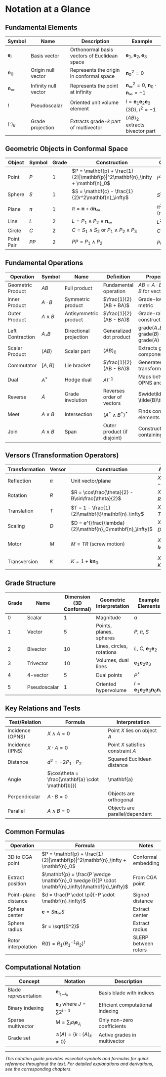 # **Notation at a Glance**

## **Fundamental Elements**

| Symbol | Name | Description | Example |
|--------|------|-------------|---------|
| $\mathbf{e}_i$ | Basis vector | Orthonormal basis vectors of Euclidean space | $\mathbf{e}_1, \mathbf{e}_2, \mathbf{e}_3$ |
| $\mathbf{n}_0$ | Origin null vector | Represents the origin in conformal space | $\mathbf{n}_0^2 = 0$ |
| $\mathbf{n}_\infty$ | Infinity null vector | Represents the point at infinity | $\mathbf{n}_\infty^2 = 0$, $\mathbf{n}_0 \cdot \mathbf{n}_\infty = -1$ |
| $I$ | Pseudoscalar | Oriented unit volume element | $I = \mathbf{e}_1\mathbf{e}_2\mathbf{e}_3$ (3D), $I^2 = -1$ |
| $\langle \cdot \rangle_k$ | Grade projection | Extracts grade-$k$ part of multivector | $\langle AB \rangle_2$ extracts bivector part |

## **Geometric Objects in Conformal Space**

| Object | Symbol | Grade | Construction | Constraint |
|--------|--------|-------|--------------|------------|
| Point | $P$ | 1 | $P = \mathbf{p} + \frac{1}{2}\|\mathbf{p}\|^2\mathbf{n}_\infty + \mathbf{n}_0$ | $P^2 = 0$ |
| Sphere | $S$ | 1 | $S = \mathbf{c} - \frac{1}{2}r^2\mathbf{n}_\infty$ | $S^2 = r^2$ |
| Plane | $\pi$ | 1 | $\pi = \mathbf{n} + d\mathbf{n}_\infty$ | $\pi^2 = 1$ (normalized) |
| Line | $L$ | 2 | $L = P_1 \wedge P_2 \wedge \mathbf{n}_\infty$ | $L^2 \leq 0$ |
| Circle | $C$ | 2 | $C = S_1 \wedge S_2$ or $P_1 \wedge P_2 \wedge P_3$ | $C^2 > 0$ |
| Point Pair | $PP$ | 2 | $PP = P_1 \wedge P_2$ | $PP^2 \geq 0$ |

## **Fundamental Operations**

| Operation | Symbol | Name | Definition | Properties |
|-----------|--------|------|------------|------------|
| Geometric Product | $AB$ | Full product | Fundamental operation | $AB = A \cdot B + A \wedge B$ for vectors |
| Inner Product | $A \cdot B$ | Symmetric product | $\frac{1}{2}(AB + BA)$ | Grade-lowering, metric |
| Outer Product | $A \wedge B$ | Antisymmetric product | $\frac{1}{2}(AB - BA)$ | Grade-raising, construction |
| Left Contraction | $A \lrcorner B$ | Directional projection | Generalized dot product | $\text{grade}(A \lrcorner B) = \text{grade}(B) - \text{grade}(A)$ |
| Scalar Product | $\langle AB \rangle$ | Scalar part | $\langle AB \rangle_0$ | Extracts grade-0 component |
| Commutator | $[A,B]$ | Lie bracket | $\frac{1}{2}(AB - BA)$ | Generates transformations |
| Dual | $A^*$ | Hodge dual | $AI^{-1}$ | Maps between OPNS and IPNS |
| Reverse | $\tilde{A}$ | Grade involution | Reverses order of vectors | $\widetilde{AB} = \tilde{B}\tilde{A}$ |
| Meet | $A \vee B$ | Intersection | $(A^* \wedge B^*)^*$ | Finds common elements |
| Join | $A \wedge B$ | Span | Outer product (if disjoint) | Constructs containing space |

## **Versors (Transformation Operators)**

| Transformation | Versor | Construction | Action | Parameters |
|----------------|--------|--------------|--------|------------|
| Reflection | $\pi$ | Unit vector/plane | $X' = -\pi X \pi$ | Hyperplane $\pi$ |
| Rotation | $R$ | $R = \cos\frac{\theta}{2} - B\sin\frac{\theta}{2}$ | $X' = RXR^{-1}$ | Angle $\theta$, bivector $B$ |
| Translation | $T$ | $T = 1 - \frac{1}{2}\mathbf{t}\mathbf{n}_\infty$ | $X' = TXT^{-1}$ | Vector $\mathbf{t}$ |
| Scaling | $D$ | $D = e^{\frac{\lambda}{2}\mathbf{n}_0\mathbf{n}_\infty}$ | $X' = DXD^{-1}$ | Scale factor $e^\lambda$ |
| Motor | $M$ | $M = TR$ (screw motion) | $X' = MXM^{-1}$ | Combines rotation + translation |
| Transversion | $K$ | $K = 1 + \mathbf{k}\mathbf{n}_0$ | $X' = KXK^{-1}$ | Special conformal |

## **Grade Structure**

| Grade | Name | Dimension (3D Conformal) | Geometric Interpretation | Example Elements |
|-------|------|-------------------------|-------------------------|------------------|
| 0 | Scalar | 1 | Magnitude | $a$ |
| 1 | Vector | 5 | Points, planes, spheres | $P$, $\pi$, $S$ |
| 2 | Bivector | 10 | Lines, circles, rotations | $L$, $C$, $\mathbf{e}_1\mathbf{e}_2$ |
| 3 | Trivector | 10 | Volumes, dual lines | $\mathbf{e}_1\mathbf{e}_2\mathbf{e}_3$ |
| 4 | 4-vector | 5 | Dual points | $P^*$ |
| 5 | Pseudoscalar | 1 | Oriented hypervolume | $I = \mathbf{e}_1\mathbf{e}_2\mathbf{e}_3\mathbf{n}_0\mathbf{n}_\infty$ |

## **Key Relations and Tests**

| Test/Relation | Formula | Interpretation |
|---------------|---------|----------------|
| Incidence (OPNS) | $X \wedge A = 0$ | Point $X$ lies on object $A$ |
| Incidence (IPNS) | $X \cdot A = 0$ | Point $X$ satisfies constraint $A$ |
| Distance | $d^2 = -2P_1 \cdot P_2$ | Squared Euclidean distance |
| Angle | $\cos\theta = \frac{\mathbf{a} \cdot \mathbf{b}}{|\mathbf{a}||\mathbf{b}|}$ | Angle between vectors |
| Perpendicular | $A \cdot B = 0$ | Objects are orthogonal |
| Parallel | $A \wedge B = 0$ | Objects are parallel/dependent |

## **Common Formulas**

| Operation | Formula | Notes |
|-----------|---------|-------|
| 3D to CGA point | $P = \mathbf{p} + \frac{1}{2}\|\mathbf{p}\|^2\mathbf{n}_\infty + \mathbf{n}_0$ | Conformal embedding |
| Extract position | $\mathbf{p} = \frac{P \wedge \mathbf{n}_0 \wedge I}{(P \cdot \mathbf{n}_\infty)I\mathbf{n}_\infty}$ | From CGA point |
| Point-plane distance | $d = \frac{P \cdot \pi}{-P \cdot \mathbf{n}_\infty}$ | Signed distance |
| Sphere center | $\mathbf{c} = S\mathbf{n}_\infty S$ | Extract center |
| Sphere radius | $r = \sqrt{S^2}$ | Extract radius |
| Rotor interpolation | $R(t) = R_1(R_1^{-1}R_2)^t$ | SLERP between rotors |

## **Computational Notation**

| Concept | Notation | Description |
|---------|----------|-------------|
| Blade representation | $\mathbf{e}_{i_1...i_k}$ | Basis blade with indices |
| Binary indexing | $\mathbf{e}_J$ where $J = \sum 2^{i-1}$ | Efficient computational indexing |
| Sparse multivector | $M = \sum_i a_i\mathbf{e}_{J_i}$ | Only non-zero coefficients |
| Grade set | $\mathcal{G}(A) = \{k : \langle A \rangle_k \neq 0\}$ | Active grades in multivector |

---

*This notation guide provides essential symbols and formulas for quick reference throughout the text. For detailed explanations and derivations, see the corresponding chapters.*
